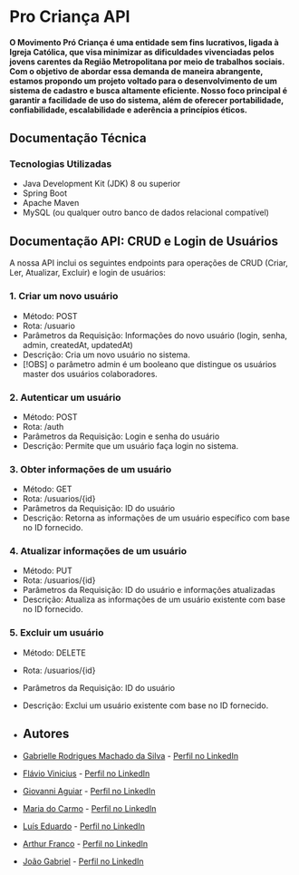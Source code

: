 # Pro Criança API
#### O Movimento Pró Criança é uma entidade sem fins lucrativos, ligada à Igreja Católica, que visa minimizar as dificuldades vivenciadas pelos jovens carentes da Região Metropolitana por meio de trabalhos sociais. Com o objetivo de abordar essa demanda de maneira abrangente, estamos propondo um projeto voltado para o desenvolvimento de um sistema de cadastro e busca altamente eficiente. Nosso foco principal é garantir a facilidade de uso do sistema, além de oferecer portabilidade, confiabilidade, escalabilidade e aderência a princípios éticos.

## Documentação Técnica

### Tecnologias Utilizadas
- Java Development Kit (JDK) 8 ou superior
- Spring Boot
- Apache Maven
- MySQL (ou qualquer outro banco de dados relacional compatível)

## Documentação API: CRUD e Login de Usuários

A nossa API inclui os seguintes endpoints para operações de CRUD (Criar, Ler, Atualizar, Excluir) e login de usuários:

### 1. Criar um novo usuário

- Método: POST
- Rota: /usuario
- Parâmetros da Requisição: Informações do novo usuário (login, senha, admin, createdAt, updatedAt)
- Descrição: Cria um novo usuário no sistema.
- [!OBS] o parâmetro admin é um booleano que distingue os usuários master dos usuários colaboradores.

### 2. Autenticar um usuário

- Método: POST
- Rota: /auth
- Parâmetros da Requisição: Login e senha do usuário
- Descrição: Permite que um usuário faça login no sistema.

### 3. Obter informações de um usuário

- Método: GET
- Rota: /usuarios/{id}
- Parâmetros da Requisição: ID do usuário
- Descrição: Retorna as informações de um usuário específico com base no ID fornecido.

### 4. Atualizar informações de um usuário

- Método: PUT
- Rota: /usuarios/{id}
- Parâmetros da Requisição: ID do usuário e informações atualizadas
- Descrição: Atualiza as informações de um usuário existente com base no ID fornecido.

### 5. Excluir um usuário

- Método: DELETE
- Rota: /usuarios/{id}
- Parâmetros da Requisição: ID do usuário
- Descrição: Exclui um usuário existente com base no ID fornecido.

- ## Autores

- [Gabrielle Rodrigues Machado da Silva](https://github.com/gabrielle-1) - [Perfil no LinkedIn](https://www.linkedin.com/in/gabrielle-1/)
- [Flávio Vinicius](https://github.com/FVSSANTOS/) - [Perfil no LinkedIn](https://www.linkedin.com/in/flavio-vinicius-programador/)
- [Giovanni Aguiar]() - [Perfil no LinkedIn](https://www.linkedin.com/in/giovanni-de-aguiar/)
- [Maria do Carmo](https://github.com/Madu-dev) - [Perfil no LinkedIn](https://www.linkedin.com/in/mariadocarmoalcantara/)
- [Luís Eduardo](https://github.com/LEDHU) - [Perfil no LinkedIn](https://www.linkedin.com/in/edupeixot0/)
- [Arthur Franco](https://github.com/ArthurF36) - [Perfil no LinkedIn](https://www.linkedin.com/in/arthur-franco-956031278/)
- [João Gabriel](https://github.com/Gabrielabsalao24) - [Perfil no LinkedIn]()


